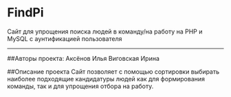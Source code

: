 # FindPi

Сайт для упрощения поиска людей в команду/на работу на PHP и MySQL с аунтификацией пользователя
***

##Авторы проекта:
Аксёнов Илья
Виговская Ирина

##Описание проекта
Сайт позволяет с помощью сортировки выбирать наиболее подходящие кандидатуры людей как для формирования команды, так и для упрощения отбора на работу.
